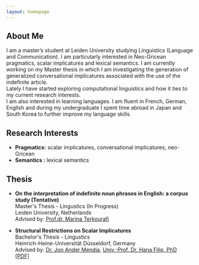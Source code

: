 ```yaml
---
layout: homepage
---
```


## About Me

I am a master’s student at Leiden University studying Linguistics (Language and Communication). I am particularly interested in Neo-Gricean pragmatics, scalar implicatures and lexical semantics. I am currently working on my Master thesis in which I am investigating the generation of generalized conversational implicatures associated with the use of the indefinite article.
<br>
Lately I have started exploring computational linguistics and how it ties to my current research interests.
<br>
I am also interested in learning languages. I am fluent in French, German, English and during my undergraduate 
I spent time abroad in Japan and South Korea to further improve my language skills.

## Research Interests

- **Pragmatics:** scalar implicatures, conversational implicatures, neo-Gricean
- **Semantics :** lexical semantics


## Thesis

- **On the interpretation of indefinite noun phrases in English: a corpus study (Tentative)**
  <br>
  Master's Thesis - Lingustics (In Progress)
  <br>
  Leiden University, Netherlands
  <br>
  Advised by: [Prof.dr. Marina Terkourafi](https://www.universiteitleiden.nl/en/staffmembers/marina-terkourafi)

- **Structural Restrictions on Scalar Implicatures**
  <br>
  Bachelor's Thesis - Lingustics
  <br>
  Heinrich-Heine-Universität Düsseldorf, Germany
  <br>
  Advised by: [Dr. Jon Ander Mendia](https://jamendia.github.io), [Univ.-Prof. Dr. Hana Filip, PhD](https://user.phil-fak.uni-duesseldorf.de/~filip/)
  <br>
  [[PDF](BA.pdf)]


